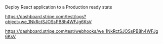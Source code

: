 Deploy React application to a Production ready state

https://dashboard.stripe.com/test/logs?object=we_1NkRctSJOSsPB8h4WFJg6KsV

https://dashboard.stripe.com/test/webhooks/we_1NkRctSJOSsPB8h4WFJg6KsV

